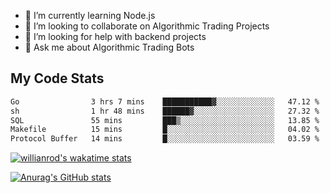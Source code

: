 
- 🌱 I’m currently learning Node.js
- 👯 I’m looking to collaborate on Algorithmic Trading Projects
- 🤔 I’m looking for help with backend projects
- 💬 Ask me about Algorithmic Trading Bots

## My Code Stats

<!--START_SECTION:waka-->

```txt
Go                3 hrs 7 mins    ███████████▓░░░░░░░░░░░░░   47.12 %
sh                1 hr 48 mins    ██████▓░░░░░░░░░░░░░░░░░░   27.32 %
SQL               55 mins         ███▒░░░░░░░░░░░░░░░░░░░░░   13.85 %
Makefile          15 mins         █░░░░░░░░░░░░░░░░░░░░░░░░   04.02 %
Protocol Buffer   14 mins         █░░░░░░░░░░░░░░░░░░░░░░░░   03.59 %
```

<!--END_SECTION:waka-->

[![willianrod's wakatime stats](https://github-readme-stats.vercel.app/api/wakatime?username=holdandup&layout=compact&theme=react&custom_title=Wakatime%20All%20Time%20Stats&langs_count=8)](https://github.com/anuraghazra/github-readme-stats)

[![Anurag's GitHub stats](https://github-readme-stats.vercel.app/api?username=Kevinbarrero)](https://github.com/anuraghazra/github-readme-stats)




